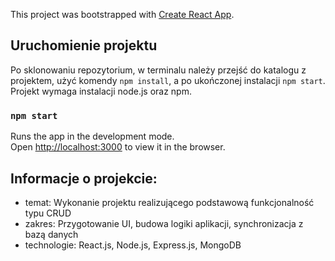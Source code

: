 This project was bootstrapped with [Create React App](https://github.com/facebook/create-react-app).

## Uruchomienie projektu

Po sklonowaniu repozytorium, w terminalu należy przejść do katalogu z projektem, użyć komendy `npm install`, a po ukończonej instalacji `npm start`. Projekt wymaga instalacji node.js oraz npm.

### `npm start`

Runs the app in the development mode.<br />
Open [http://localhost:3000](http://localhost:3000) to view it in the browser.

## Informacje o projekcie:

- temat: Wykonanie projektu realizującego podstawową funkcjonalność typu CRUD
- zakres: Przygotowanie UI, budowa logiki aplikacji, synchronizacja z bazą danych
- technologie: React.js, Node.js, Express.js, MongoDB
